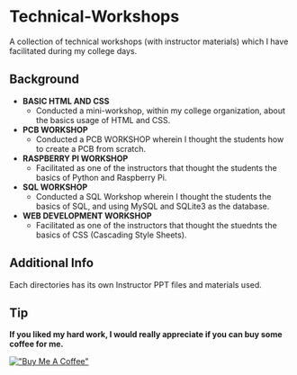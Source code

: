 # Technical-Workshops
A collection of technical workshops (with instructor materials) which I have facilitated during my college days.

## Background
* **BASIC HTML AND CSS**
    * Conducted a mini-workshop, within my college organization, about the basics usage of HTML and CSS.
* **PCB WORKSHOP**
    * Conducted a PCB WORKSHOP wherein I thought the students how to create a PCB from scratch.
* **RASPBERRY PI WORKSHOP**
    * Facilitated as one of the instructors that thought the students the basics of Python and Raspberry Pi.
* **SQL WORKSHOP**
    * Conducted a SQL Workshop wherein I thought the students the basics of SQL, and using MySQL and SQLite3 as the database.
* **WEB DEVELOPMENT WORKSHOP**
    * Facilitated as one of the instructors that thought the stuednts the basics of CSS (Cascading Style Sheets).

## Additional Info
Each directories has its own Instructor PPT files and materials used.

## Tip
**If you liked my hard work, I would really appreciate if you can buy some coffee for me.**

[!["Buy Me A Coffee"](https://www.buymeacoffee.com/assets/img/custom_images/orange_img.png)](https://www.buymeacoffee.com/frosteen)